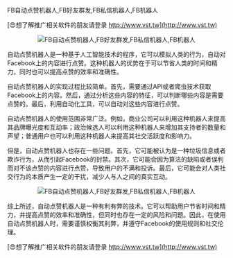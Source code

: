 FB自动点赞机器人,FB好友群发,FB私信机器人,FB机器人

[😍想了解推广相关软件的朋友请登录 http://www.vst.tw](http://www.vst.tw)

 <center><img src="https://vst.tw/MP4/tuiguang/png/8.png" alt="FB自动点赞机器人,FB好友群发,FB私信机器人,FB机器人"></center>

自动点赞机器人是一种基于人工智能技术的程序，它可以模拟人类的行为，自动对Facebook上的内容进行点赞。这种机器人的优势在于可以节省人类的时间和精力，同时也可以提高点赞的效率和准确性。

自动点赞机器人的实现过程比较简单。首先，需要通过API或者爬虫技术获取Facebook上的内容。然后，通过分析这些内容的特征，可以判断哪些内容是需要点赞的。最后，利用自动化工具，可以自动对这些内容进行点赞。

自动点赞机器人的使用范围非常广泛。例如，商业公司可以利用这种机器人来提高其品牌曝光度和互动率；政治候选人可以利用这种机器人来增加其支持者的数量和声望；普通用户也可以利用这种机器人来提高其社交活跃度和影响力。

但是，自动点赞机器人也存在一些问题。首先，它可能被认为是一种垃圾信息或者欺诈行为，从而引起Facebook的封禁。其次，它可能会因为算法的缺陷或者误判而对不该点赞的内容进行点赞，导致用户的不满和投诉。最后，它可能会对人类社交行为的本质产生一定的干扰，减少人与人之间的真实互动。

 <center><img src="https://vst.tw/MP4/tuiguang/png/8.png" alt="FB自动点赞机器人,FB好友群发,FB私信机器人,FB机器人"></center>

综上所述，自动点赞机器人是一种有利有弊的技术。它可以帮助用户节省时间和精力，并提高点赞的效率和准确性，但同时也存在一定的风险和问题。因此，在使用自动点赞机器人时，需要谨慎权衡其利弊，并遵守Facebook的使用规则和社交伦理。

[😍想了解推广相关软件的朋友请登录 http://www.vst.tw](http://www.vst.tw)



